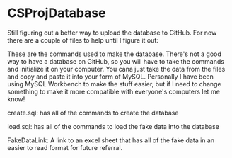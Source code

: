 # CSProjDatabase

Still figuring out a better way to upload the database to GitHub. For now there are a couple of files to help until I figure it out:

These are the commands used to make the database. There's not a good way to have a database on GitHub, so you will have to take the commands and initialize it on your computer. You cana just take the data from the files and copy and paste it into your form of MySQL. Personally I have been using MySQL Workbench to make the stuff easier, but if I need to change something to make it more compatible with everyone's computers let me know!

  create.sql: has all of the commands to create the database
  
  load.sql: has all of the commands to load the fake data into the database


FakeDataLink: A link to an excel sheet that has all of the fake data in an easier to read format for future referral.
